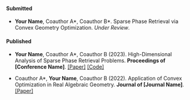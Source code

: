 #### Submitted

- <strong>Your Name</strong>, Coauthor A*, Coauthor B*. Sparse Phase Retrieval via Convex Geometry Optimization. <em>Under Review</em>.

#### Published

- <strong>Your Name</strong>, Coauthor A*, Coauthor B (2023). High-Dimensional Analysis of Sparse Phase Retrieval Problems. <strong>Proceedings of [Conference Name]</strong>. [[Paper]](URL-to-paper) [[Code]](URL-to-code)

- Coauthor A*, <strong>Your Name</strong>, Coauthor B (2022). Application of Convex Optimization in Real Algebraic Geometry. <strong>Journal of [Journal Name]</strong>. [[Paper]](URL-to-paper)

